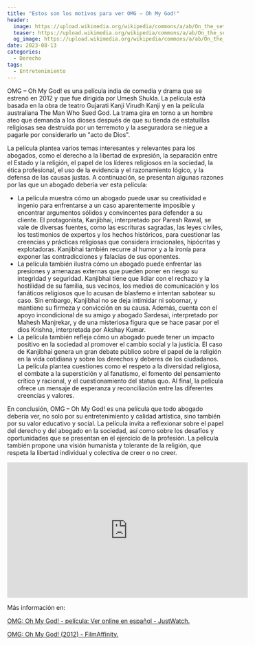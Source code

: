 ```yaml
---
title: "Estos son los motivos para ver OMG – Oh My God!"
header:
  image: https://upload.wikimedia.org/wikipedia/commons/a/ab/On_the_sets_of_OMG.jpg
  teaser: https://upload.wikimedia.org/wikipedia/commons/a/ab/On_the_sets_of_OMG.jpg
  og_image: https://upload.wikimedia.org/wikipedia/commons/a/ab/On_the_sets_of_OMG.jpg
date: 2023-08-13
categories:
  - Derecho
tags:
  - Entretenimiento
---
```


OMG – Oh My God! es una película india de comedia y drama que se estrenó en 2012 y que fue dirigida por Umesh Shukla. La película está basada en la obra de teatro Gujarati Kanji Virudh Kanji y en la película australiana The Man Who Sued God. La trama gira en torno a un hombre ateo que demanda a los dioses después de que su tienda de estatuillas religiosas sea destruida por un terremoto y la aseguradora se niegue a pagarle por considerarlo un "acto de Dios".

La película plantea varios temas interesantes y relevantes para los abogados, como el derecho a la libertad de expresión, la separación entre el Estado y la religión, el papel de los líderes religiosos en la sociedad, la ética profesional, el uso de la evidencia y el razonamiento lógico, y la defensa de las causas justas. A continuación, se presentan algunas razones por las que un abogado debería ver esta película:

- La película muestra cómo un abogado puede usar su creatividad e ingenio para enfrentarse a un caso aparentemente imposible y encontrar argumentos sólidos y convincentes para defender a su cliente. El protagonista, Kanjibhai, interpretado por Paresh Rawal, se vale de diversas fuentes, como las escrituras sagradas, las leyes civiles, los testimonios de expertos y los hechos históricos, para cuestionar las creencias y prácticas religiosas que considera irracionales, hipócritas y explotadoras. Kanjibhai también recurre al humor y a la ironía para exponer las contradicciones y falacias de sus oponentes.
- La película también ilustra cómo un abogado puede enfrentar las presiones y amenazas externas que pueden poner en riesgo su integridad y seguridad. Kanjibhai tiene que lidiar con el rechazo y la hostilidad de su familia, sus vecinos, los medios de comunicación y los fanáticos religiosos que lo acusan de blasfemo e intentan sabotear su caso. Sin embargo, Kanjibhai no se deja intimidar ni sobornar, y mantiene su firmeza y convicción en su causa. Además, cuenta con el apoyo incondicional de su amigo y abogado Sardesai, interpretado por Mahesh Manjrekar, y de una misteriosa figura que se hace pasar por el dios Krishna, interpretada por Akshay Kumar.
- La película también refleja cómo un abogado puede tener un impacto positivo en la sociedad al promover el cambio social y la justicia. El caso de Kanjibhai genera un gran debate público sobre el papel de la religión en la vida cotidiana y sobre los derechos y deberes de los ciudadanos. La película plantea cuestiones como el respeto a la diversidad religiosa, el combate a la superstición y al fanatismo, el fomento del pensamiento crítico y racional, y el cuestionamiento del status quo. Al final, la película ofrece un mensaje de esperanza y reconciliación entre las diferentes creencias y valores.

En conclusión, OMG – Oh My God! es una película que todo abogado debería ver, no solo por su entretenimiento y calidad artística, sino también por su valor educativo y social. La película invita a reflexionar sobre el papel del derecho y del abogado en la sociedad, así como sobre los desafíos y oportunidades que se presentan en el ejercicio de la profesión. La película también propone una visión humanista y tolerante de la religión, que respeta la libertad individual y colectiva de creer o no creer.

<iframe width="560" height="315" src="https://www.youtube.com/embed/8nUwpoTrWFk" title="YouTube video player" frameborder="0" allow="accelerometer; autoplay; clipboard-write; encrypted-media; gyroscope; picture-in-picture; web-share" allowfullscreen></iframe>

Más información en:

[OMG: Oh My God! - película: Ver online en español - JustWatch. ](https://www.justwatch.com/mx/pelicula/omg-oh-my-god)

[OMG: Oh My God! (2012) - FilmAffinity. ](https://www.filmaffinity.com/es/film187416.html)